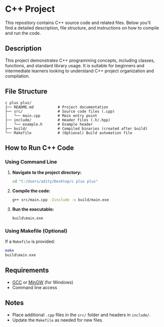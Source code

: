 # C++ Project

This repository contains C++ source code and related files. Below you'll find a detailed description, file structure, and instructions on how to compile and run the code.

## Description

This project demonstrates C++ programming concepts, including classes, functions, and standard library usage. It is suitable for beginners and intermediate learners looking to understand C++ project organization and compilation.

## File Structure

```
c plus plus/
├── README.md           # Project documentation
├── src/                # Source code files (.cpp)
│   └── main.cpp        # Main entry point
├── include/            # Header files (.h/.hpp)
│   └── example.h       # Example header
├── build/              # Compiled binaries (created after build)
└── Makefile            # (Optional) Build automation file
```

## How to Run C++ Code

### Using Command Line

1. **Navigate to the project directory:**
    ```sh
    cd "C:/Users/adity/Desktop/c plus plus"
    ```

2. **Compile the code:**
    ```sh
    g++ src/main.cpp -Iinclude -o build/main.exe
    ```

3. **Run the executable:**
    ```sh
    build\main.exe
    ```

### Using Makefile (Optional)

If a `Makefile` is provided:

```sh
make
build\main.exe
```

## Requirements

- [GCC](https://gcc.gnu.org/) or [MinGW](http://www.mingw.org/) (for Windows)
- Command line access

## Notes

- Place additional `.cpp` files in the `src/` folder and headers in `include/`.
- Update the `Makefile` as needed for new files.
